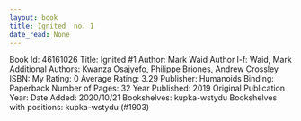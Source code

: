 ```yaml
---
layout: book
title: Ignited  no. 1
date_read: None
---
```


Book Id: 46161026
Title: Ignited #1
Author: Mark Waid
Author l-f: Waid, Mark
Additional Authors: Kwanza Osajyefo, Philippe Briones, Andrew Crossley
ISBN: 
My Rating: 0
Average Rating: 3.29
Publisher: Humanoids
Binding: Paperback
Number of Pages: 32
Year Published: 2019
Original Publication Year: 
Date Added: 2020/10/21
Bookshelves: kupka-wstydu
Bookshelves with positions: kupka-wstydu (#1903)

